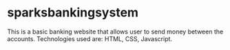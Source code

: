 # sparksbankingsystem
This is a basic banking website that allows user to send money between the accounts. Technologies used are: HTML, CSS, Javascript.
